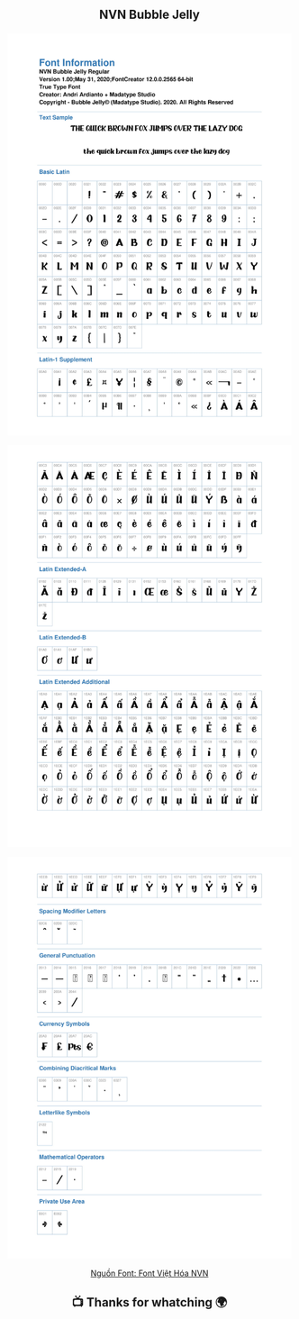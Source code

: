 ## <p align="center"> NVN Bubble Jelly </p>

<p align="center"> <img src="https://github.com/zukahai/HaiZuka/blob/master/Font/NVN-Bubble-Jelly/1.jpg" alt="font" /> </p>
<p align="center"> <img src="https://github.com/zukahai/HaiZuka/blob/master/Font/NVN-Bubble-Jelly/2.jpg" alt="font" /> </p>
<p align="center"> <img src="https://github.com/zukahai/HaiZuka/blob/master/Font/NVN-Bubble-Jelly/3.jpg" alt="font" /> </p>


[<p align="center"> Nguồn Font: Font Việt Hóa NVN </p>](https://www.facebook.com/NVNFONT)

## <p align="center">  :tv: Thanks for whatching :earth_africa: </p>
